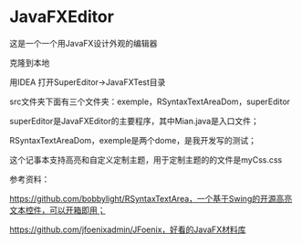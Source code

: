 # JavaFXEditor
这是一个一个用JavaFX设计外观的编辑器

克隆到本地

用IDEA 打开SuperEditor->JavaFXTest目录

src文件夹下面有三个文件夹：exemple，RSyntaxTextAreaDom，superEditor

superEditor是JavaFXEditor的主要程序，其中Mian.java是入口文件；

RSyntaxTextAreaDom，exemple是两个dome，是我开发写的测试；

这个记事本支持高亮和自定义定制主题，用于定制主题的的文件是myCss.css



参考资料：

https://github.com/bobbylight/RSyntaxTextArea，一个基于Swing的开源高亮文本控件，可以开箱即用；

https://github.com/jfoenixadmin/JFoenix，好看的JavaFX材料库



